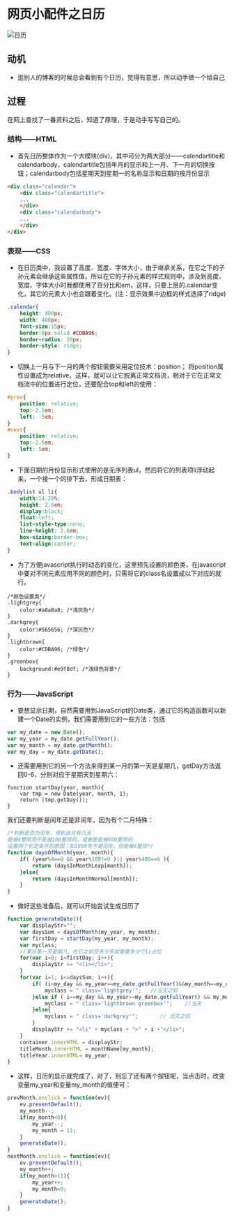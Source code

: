 # 网页小配件之日历

![日历](https://github.com/AARON-CHENMY/webcalendar/blob/master/calendar.png"calendar")

## 动机

- 逛别人的博客的时候总会看到有个日历，觉得有意思，所以动手做一个给自己

## 过程

在网上查找了一番资料之后，知道了原理，于是动手写写自己的。

### 结构——HTML
- 首先日历整体作为一个大模块(div)，其中可分为两大部分——calendartitle和calendarbody，calendartitle包括年月的显示和上一月、下一月的切换按钮；calendarbody包括星期天到星期一的名称显示和日期的按月份显示

```html
<div class="calendar">
	<div class="calendartitle">
	...
	</div>
	<div class="calendarbody">
	...
	</div>
</div>	
```

### 表现——CSS
- 在日历类中，我设置了高度、宽度、字体大小，由于继承关系，在它之下的子孙元素会继承这些属性值，所以在它的子孙元素的样式规则中，涉及到高度、宽度、字体大小时我都使用了百分比和em，这样，只要上层的.calendar变化，其它的元素大小也会跟着变化。(注：显示效果中边框的样式选择了ridge)
```css
.calendar{
	height: 400px;   
	width: 400px;  
	font-size:15px;   
	border:8px solid #CDBA96;  
	border-radius: 20px;
	border-style: ridge;
}
```
- 切换上一月与下一月的两个按钮需要采用定位技术：position；
将position属性设置成为relative，这样，就可以让它脱离正常文档流，相对于它在正常文档流中的位置进行定位，还要配合top和left的使用：
```css
#prev{                                             
	position: relative;
	top:-2.5em;
	left: -5em;
}
#next{
	position: relative;
	top:-2.5em;
	left: 5em;
}
```
- 下面日期的月份显示形式使用的是无序列表ul，然后将它的列表项li浮动起来，一个接一个的排下去，形成日期表：

```css
.bodylist ul li{
	width:14.28%;
	height: 2.6em;
	display:block;
	float:left;
	list-style-type:none;
	line-height: 2.6em;
	box-sizing:border-box;
	text-align:center;
}
```

- 为了方便javascript执行时动态的变化，这里预先设置的颜色类，在javascript中要对不同元素应用不同的颜色时，只需将它的class名设置成以下对应的就行。
```
/*颜色设置类*/
.lightgrey{
	color:#a8a8a8; /*浅灰色*/
}
.darkgrey{
	color:#565656; /*深灰色*/
}
.lightbrown{
	color:#CDBA96; /*绿色*/
}
.greenbox{
	background:#e9f8df; /*浅绿色背景*/
}
```


### 行为——JavaScript
- 要想显示日期，自然需要用到JavaScript的Date类，通过它的构造函数可以新建一个Date的实例，我们需要用到它的一些方法：包括
```javascript
var my_date = new Date();
var my_year = my_date.getFullYear();
var my_month = my_date.getMonth();
var my_day = my_date.getDate();
```
- 还需要用到它的另一个方法来得到某一月的第一天是星期几，getDay方法返回0-6，分别对应于星期天到星期六：
```
function startDay(year, month){        
	var tmp = new Date(year, month, 1);
	return (tmp.getDay());
}
```
我们还要判断是闰年还是非闰年，因为有个二月特殊：
```javascript
/*判断是否为闰年，得到该月有几天
能被4整除而不能被100整除的，或者是能被400整除的
设置两个判定条件的原因：如1800年不是闰年，但能被4整除*/
function daysOfMonth(year, month){
	if( (year%4==0 && year%100!=0 )|| year%400==0 ){
		return (daysInMonthLeap[month]);
	}else{
		return (daysInMonthNormal[month]);
	}
}
```

- 做好这些准备后，就可以开始尝试生成日历了
```javascript
function generateDate(){
	var displayStr="";
	var daysSum = daysOfMonth(my_year, my_month);
	var firstDay = startDay(my_year, my_month);
	var myclass;
	//某月第一天星期几，在它之前空多少天就需要多少个li占位
	for(var i=0; i<firstDay; i++){
		displayStr += "<li></li>"; 
	}
	for(var i=1; i<=daysSum; i++){
		if( (i<my_day && my_year==my_date.getFullYear()&&my_month==my_date.getMonth()) ||my_year<my_date.getFullYear() ||(my_year==my_date.getFullYear()&&my_month<my_date.getMonth())){
			myclass = " class='lightgrey'";   //当天之前
		}else if ( i==my_day && my_year==my_date.getFullYear() && my_month==my_date.getMonth()){
			myclass = " class='lightbrown greenbox'";    //当天
		}else{
			myclass = " class='darkgrey'";       // 当天之后
		}
		displayStr += "<li" + myclass + ">" + i +"</li>"; 
	}
	container.innerHTML = displayStr;
	titleMonth.innerHTML = monthName[my_month];
	titleYear.innerHTML= my_year;
}
```
- 这样，日历的显示就完成了，对了，别忘了还有两个按钮呢，当点击时，改变变量my_year和变量my_month的值便可：
```javascript
prevMonth.onclick = function(ev){
	ev.preventDefault();
	my_month--;
	if(my_month<0){
		my_year--;
		my_month = 11;
	}
	generateDate();
}
nextMonth.onclick = function(ev){
	ev.preventDefault();
	my_month++;
	if(my_month>11){
		my_year++;
		my_month=0;
	}
	generateDate();
}
```
